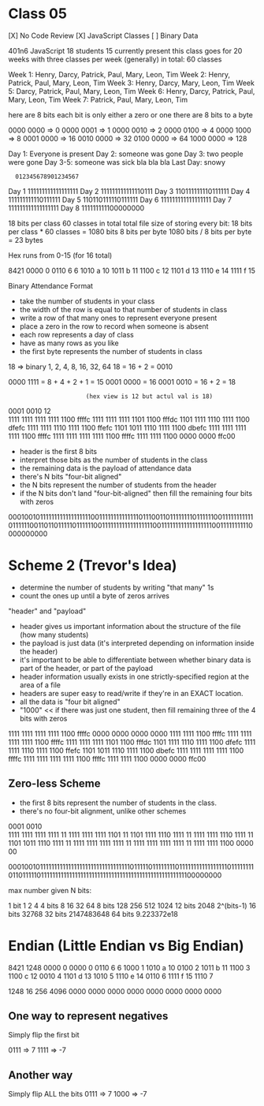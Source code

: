  Class 05
==========
[X] No Code Review
[X] JavaScript Classes
[ ] Binary Data

401n6 JavaScript
18 students
15 currently present
this class goes for 20 weeks
with three classes per week (generally)
in total: 60 classes

Week 1: Henry, Darcy, Patrick, Paul, Mary, Leon, Tim
Week 2: Henry, Patrick, Paul, Mary, Leon, Tim
Week 3: Henry, Darcy, Mary, Leon, Tim
Week 5: Darcy, Patrick, Paul, Mary, Leon, Tim
Week 6: Henry, Darcy, Patrick, Paul, Mary, Leon, Tim
Week 7: Patrick, Paul, Mary, Leon, Tim

here are 8 bits
each bit is only either a zero or one
there are 8 bits to a byte

0000 0000  =>  0
0000 0001  =>  1
0000 0010  =>  2
0000 0100  =>  4
0000 1000  =>  8
0001 0000  =>  16
0010 0000  =>  32
0100 0000  =>  64
1000 0000  =>  128

Day 1: Everyone is present
Day 2: someone was gone
Day 3: two people were gone
Day 3-5: someone was sick
bla bla bla
Last Day: snowy

      012345678901234567
Day 1 111111111111111111
Day 2 111111111111110111
Day 3 110111111110111111
Day 4 111111111110111111
Day 5 110110111110111111
Day 6 111111111111111111
Day 7 111111111111111111
Day 8 111111111100000000

18 bits per class
60 classes in total
total file size of storing every bit:
18 bits per class * 60 classes = 1080 bits 
8 bits per byte
1080 bits / 8 bits per byte = 23 bytes

Hex runs from 0-15 (for 16 total)

8421
0000 0
0110 6  6
1010 a 10
1011 b 11
1100 c 12
1101 d 13
1110 e 14
1111 f 15

Binary Attendance Format
- take the number of students in your class
- the width of the row is equal to that number of students in class
- write a row of that many ones to represent everyone present
- place a zero in the row to record when someone is absent
- each row represents a day of class
- have as many rows as you like
- the first byte represents the number of students in class

18 => binary
1, 2, 4, 8, 16, 32, 64
18 = 16 + 2 = 0010

0000 1111 = 8 + 4 + 2 + 1 = 15
0001 0000 = 16
0001 0010 = 16 + 2 = 18

                          (hex view is 12 but actul val is 18)
0001 0010                 12    
1111 1111 1111 1111 1100 ffffc
1111 1111 1111 1101 1100 fffdc
1101 1111 1110 1111 1100 dfefc
1111 1111 1110 1111 1100 ffefc
1101 1011 1110 1111 1100 dbefc
1111 1111 1111 1111 1100 ffffc
1111 1111 1111 1111 1100 ffffc
1111 1111 1100 0000 0000 ffc00

- header is the first 8 bits
- interpret those bits as the number of students in the class
- the remaining data is the payload of attendance data
- there's N bits "four-bit aligned"
- the N bits represent the number of students from the header
- if the N bits don't land "four-bit-aligned" then fill
  the remaining four bits with zeros

000100101111111111111111110011111111111111011100110111111110111111001111111111101111110011011011111011111100111111111111111111001111111111111111110011111111110000000000

Scheme 2 (Trevor's Idea)
========================
- determine the number of students by writing "that many" 1s
- count the ones up until a byte of zeros arrives

"header" and "payload"
- header gives us important information about the structure
  of the file (how many students)
- the payload is just data (it's interpreted depending on
  information inside the header)
- it's important to be able to differentiate between whether
  binary data is part of the header, or part of the payload
- header information usually exists in one strictly-specified
  region at the area of a file
- headers are super easy to read/write if they're in
  an EXACT location.
- all the data is "four bit aligned"
- "1000" << if there was just one student,
  then fill remaining three of the 4 bits with zeros

1111 1111 1111 1111 1100 ffffc
0000 0000 
0000 0000 1111 1111 1100 ffffc
1111 1111 1111 1111 1100 ffffc
1111 1111 1111 1101 1100 fffdc
1101 1111 1110 1111 1100 dfefc
1111 1111 1110 1111 1100 ffefc
1101 1011 1110 1111 1100 dbefc
1111 1111 1111 1111 1100 ffffc
1111 1111 1111 1111 1100 ffffc
1111 1111 1100 0000 0000 ffc00

## Zero-less Scheme
- the first 8 bits represent the number of students in the class.
- there's no four-bit alignment, unlike other schemes


0001 0010               
1111 1111 1111 1111 11
1111 1111 1111 1101 11
1101 1111 1110 1111 11
1111 1111 1110 1111 11
1101 1011 1110 1111 11
1111 1111 1111 1111 11
1111 1111 1111 1111 11
1111 1111 1100 0000 00

00010010111111111111111111111111111111110111110111111110111111111111111110111111110110111110111111111111111111111111111111111111111111111111111100000000

max number given N bits:

1 bit   1
        2
        4
4 bits  8
        16
        32
        64
8 bits  128
        256
        512
        1024
12 bits 2048   2^(bits-1)
16 bits 32768
32 bits 2147483648
64 bits 9.223372e18



# Endian (Little Endian vs Big Endian)
8421       1248
0000 0     0000 0
0110 6  6  1000 1
1010 a 10  0100 2
1011 b 11  1100 3
1100 c 12  0010 4
1101 d 13  1010 5
1110 e 14  0110 6
1111 f 15  1110 7

1248 16   256  4096
0000 0000 0000 0000 0000 0000 0000 0000

## One way to represent negatives
Simply flip the first bit

0111 => 7
1111 => -7

## Another way
Simply flip ALL the bits
0111 => 7
1000 => -7
